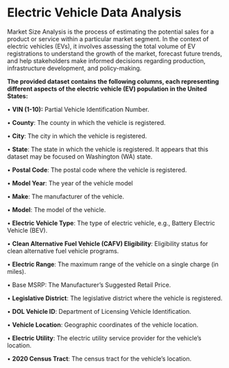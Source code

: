 
# Electric Vehicle Data Analysis

Market Size Analysis is the process of estimating the potential sales for a product or service within a particular market segment. In the context of electric vehicles (EVs), it involves assessing the total volume of EV registrations to understand the growth of the market, forecast future trends, and help stakeholders make informed decisions regarding production, infrastructure development, and policy-making.

**The provided dataset contains the following columns, each representing different aspects of the electric vehicle (EV) population in the United States:**

•	**VIN (1-10):** Partial Vehicle Identification Number.

•	**County**: The county in which the vehicle is registered.

•	**City**: The city in which the vehicle is registered.

•	**State**: The state in which the vehicle is registered. It appears that this dataset may be focused on Washington (WA) state.

•	**Postal Code**: The postal code where the vehicle is registered.

•	**Model Year**: The year of the vehicle model

•	**Make**: The manufacturer of the vehicle.

•	**Model**: The model of the vehicle.

•	**Electric Vehicle Type**: The type of electric vehicle, e.g., Battery Electric Vehicle (BEV).

•	**Clean Alternative Fuel Vehicle (CAFV) Eligibility**: Eligibility status for clean alternative fuel vehicle programs.

•	**Electric Range**: The maximum range of the vehicle on a single charge (in miles).

•	Base MSRP: The Manufacturer’s Suggested Retail Price.

•	**Legislative District**: The legislative district where the vehicle is registered.

•	**DOL Vehicle ID**: Department of Licensing Vehicle Identification.

•	**Vehicle Location**: Geographic coordinates of the vehicle location.

•	**Electric Utility**: The electric utility service provider for the vehicle’s location.

•	**2020 Census Tract**: The census tract for the vehicle’s location.

